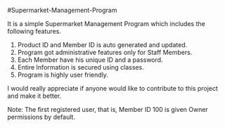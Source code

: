 #Supermarket-Management-Program

It is a simple Supermarket Management Program which includes the following features.

1. Product ID and Member ID is auto generated and updated.
2. Program got administrative features only for Staff Members.
3. Each Member have his unique ID and a password.
4. Entire Information is secured using classes.
5. Program is highly user friendly.

I would really appreciate if anyone would like to contribute to this project and make it better.

Note: The first registered user, that is, Member ID 100 is given Owner permissions by default.


